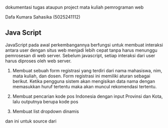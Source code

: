 dokumentasi tugas ataupun project mata kuliah pemrograman web

Dafa Kumara Sahasika (5025241112)

## Java Script

JavaScript pada awal perkembangannya berfungsi untuk membuat interaksi antara user dengan situs web menjadi lebih cepat tanpa harus menunggu pemrosesan di web server. Sebelum javascript, setiap interaksi dari user harus diproses oleh web server.

1. Membuat sebuah form registrasi yang terdiri dari nama mahasiswa, nim, mata kuliah, dan dosen. Form registrasi ini memiliki aturan sebagai berikut. Ketika pengguna sistem akan mengisikan data nama dengan memasukkan huruf tertentu maka akan muncul rekomendasi tertentu.

2. Membuat pencarian kode pos Indonesia dengan input Provinsi dan Kota, lalu outputnya berupa kode pos

3. Membuat list dropdown dinamis

dan ini untuk source dari
